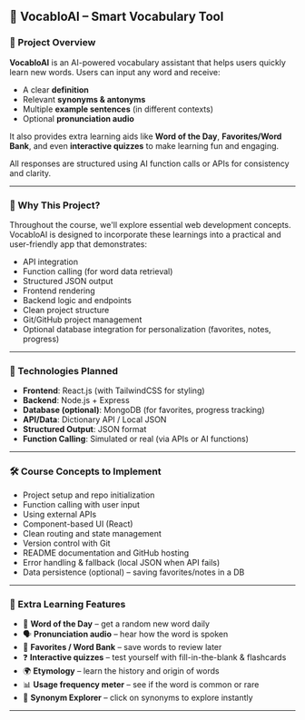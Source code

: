 ## 📘 VocabloAI – Smart Vocabulary Tool

### 📝 Project Overview

**VocabloAI** is an AI-powered vocabulary assistant that helps users quickly learn new words. Users can input any word and receive:

* A clear **definition**
* Relevant **synonyms & antonyms**
* Multiple **example sentences** (in different contexts)
* Optional **pronunciation audio**

It also provides extra learning aids like **Word of the Day**, **Favorites/Word Bank**, and even **interactive quizzes** to make learning fun and engaging.

All responses are structured using AI function calls or APIs for consistency and clarity.

---

### 🚀 Why This Project?

Throughout the course, we'll explore essential web development concepts. VocabloAI is designed to incorporate these learnings into a practical and user-friendly app that demonstrates:

* API integration
* Function calling (for word data retrieval)
* Structured JSON output
* Frontend rendering
* Backend logic and endpoints
* Clean project structure
* Git/GitHub project management
* Optional database integration for personalization (favorites, notes, progress)

---

### 🧠 Technologies Planned

* **Frontend**: React.js (with TailwindCSS for styling)
* **Backend**: Node.js + Express
* **Database (optional)**: MongoDB (for favorites, progress tracking)
* **API/Data**: Dictionary API / Local JSON
* **Structured Output**: JSON format
* **Function Calling**: Simulated or real (via APIs or AI functions)

---

### 🛠 Course Concepts to Implement

* Project setup and repo initialization
* Function calling with user input
* Using external APIs
* Component-based UI (React)
* Clean routing and state management
* Version control with Git
* README documentation and GitHub hosting
* Error handling & fallback (local JSON when API fails)
* Data persistence (optional) – saving favorites/notes in a DB

---

### 🌟 Extra Learning Features

* 📖 **Word of the Day** – get a random new word daily
* 🗣 **Pronunciation audio** – hear how the word is spoken
* 📌 **Favorites / Word Bank** – save words to review later
* ❓ **Interactive quizzes** – test yourself with fill-in-the-blank & flashcards
* 🌍 **Etymology** – learn the history and origin of words
* 📊 **Usage frequency meter** – see if the word is common or rare
* 🔄 **Synonym Explorer** – click on synonyms to explore instantly

---
